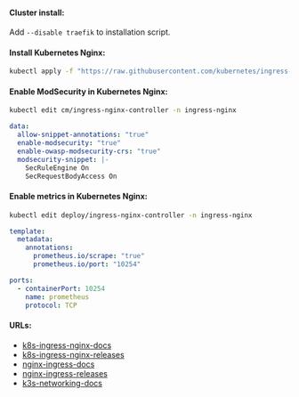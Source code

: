 #### Cluster install:
Add `--disable traefik` to installation script.

#### Install Kubernetes Nginx:
```bash
kubectl apply -f "https://raw.githubusercontent.com/kubernetes/ingress-nginx/controller-v1.8.0/deploy/static/provider/cloud/deploy.yaml"
```

#### Enable ModSecurity in Kubernetes Nginx:
```bash
kubectl edit cm/ingress-nginx-controller -n ingress-nginx
```
```yaml
data:
  allow-snippet-annotations: "true"
  enable-modsecurity: "true"
  enable-owasp-modsecurity-crs: "true"
  modsecurity-snippet: |-
    SecRuleEngine On
    SecRequestBodyAccess On
```

#### Enable metrics in Kubernetes Nginx:
```bash
kubectl edit deploy/ingress-nginx-controller -n ingress-nginx
```
```yaml
template:
  metadata:
    annotations:
      prometheus.io/scrape: "true"
      prometheus.io/port: "10254"
```
```yaml
ports:
  - containerPort: 10254
    name: prometheus
    protocol: TCP
```

#### URLs:
- [k8s-ingress-nginx-docs](https://github.com/kubernetes/ingress-nginx/)
- [k8s-ingress-nginx-releases](https://github.com/kubernetes/ingress-nginx/releases)
- [nginx-ingress-docs](https://github.com/nginxinc/kubernetes-ingress)
- [nginx-ingress-releases](https://github.com/nginxinc/kubernetes-ingress/releases)
- [k3s-networking-docs](https://docs.k3s.io/networking)
